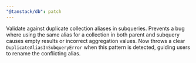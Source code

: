 ```yaml
---
"@tanstack/db": patch
---
```


Validate against duplicate collection aliases in subqueries. Prevents a bug where using the same alias for a collection in both parent and subquery causes empty results or incorrect aggregation values. Now throws a clear `DuplicateAliasInSubqueryError` when this pattern is detected, guiding users to rename the conflicting alias.
